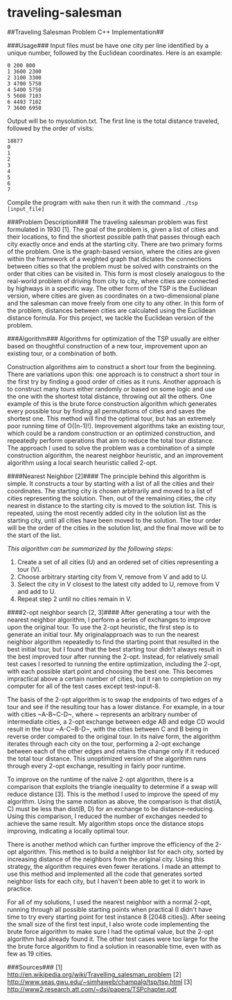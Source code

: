 traveling-salesman
==================

##Traveling Salesman Problem C++ Implementation##

###Usage###
Input files must be have one city per line identified by a unique number, followed by the Euclidean coordinates. Here is an example:

```
0 200 800
1 3600 2300
2 3100 3300
3 4700 5750
4 5400 5750
5 5608 7103
6 4493 7102
7 3600 6950
```
Output will be to mysolution.txt. The first line is the total distance traveled, followed by the order of visits:
```
18877
0
1
2
3
4
5
6
7
```
Compile the program with ```make``` then run it with the command ```./tsp [input_file]```

###Problem Description###
The traveling salesman problem was first formulated in 1930 [1]. The goal of the problem is, given a
list of cities and their locations, to find the shortest possible path that passes through each city exactly
once and ends at the starting city. There are two primary forms of the problem. One is the graph-based
version, where the cities are given within the framework of a weighted graph that dictates the
connections between cities so that the problem must be solved with constraints on the order that cities
can be visited in. This form is most closely analogous to the real-world problem of driving from city to
city, where cities are connected by highways in a specific way. The other form of the TSP is the
Euclidean version, where cities are given as coordinates on a two-dimensional plane and the salesman
can move freely from one city to any other. In this form of the problem, distances between cities are
calculated using the Euclidean distance formula. For this project, we tackle the Euclidean version of the
problem.

###Algorithm###
Algorithms for optimization of the TSP usually are either based on thoughtful construction of a new
tour, improvement upon an existing tour, or a combination of both.

Construction algorithms aim to construct a short tour from the beginning. There are variations upon
this: one approach is to construct a short tour in the first try by finding a good order of cities as it runs.
Another approach is to construct many tours either randomly or based on some logic and use the one
with the shortest total distance, throwing out all the others. One example of this is the brute force
construction algorithm which generates every possible tour by finding all permutations of cities and
saves the shortest one. This method will find the optimal tour, but has an extremely poor running time
of O((n-1)!). Improvement algorithms take an existing tour, which could be a random construction or
an optimized construction, and repeatedly perform operations that aim to reduce the total tour distance.
The approach I used to solve the problem was a combination of a simple construction algorithm, the
nearest neighbor heuristic, and an improvement algorithm using a local search heuristic called 2-opt.

####Nearest Neighbor [2]####
The principle behind this algorithm is simple. It constructs a tour by starting with a list of all the cities
and their coordinates. The starting city is chosen arbitrarily and moved to a list of cities representing
the solution. Then, out of the remaining cities, the city nearest in distance to the starting city is moved
to the solution list. This is repeated, using the most recently added city in the solution list as the starting
city, until all cities have been moved to the solution. The tour order will be the order of the cities in the
solution list, and the final move will be to the start of the list.

*This algorithm can be summarized by the following steps:*
1. Create a set of all cities (U) and an ordered set of cities representing a tour (V).
1. Choose arbitrary starting city from V, remove from V and add to U.
2. Select the city in V closest to the latest city added to U, remove from V and add to U.
3. Repeat step 2 until no cities remain in V.

####2-opt neighbor search [2, 3]####
After generating a tour with the nearest neighbor algorithm, I perform a series of exchanges to improve
upon the original tour. To use the 2-opt heuristic, the first step is to generate an initial tour. My originalapproach was to run the nearest neighbor algorithm repeatedly to find the starting point that resulted in
the best initial tour, but I found that the best starting tour didn't always result in the best improved tour
after running the 2-opt. Instead, for relatively small test cases I resorted to running the entire
optimization, including the 2-opt, with each possible start point and choosing the best one. This
becomes impractical above a certain number of cities, but it ran to completion on my computer for all
of the test cases except test-input-8.

The basis of the 2-opt algorithm is to swap the endpoints of two edges of a tour and see if the resulting
tour has a lower distance. For example, in a tour with cities ~A-B~C-D~, where ~ represents an
arbitrary number of intermediate cities, a 2-opt exchange between edge AB and edge CD would result
in the tour ~A-C~B-D~, with the cities between C and B being in reverse order compared to the
original tour. In its naïve form, the algorithm iterates through each city on the tour, performing a 2-opt
exchange between each of the other edges and retains the change only if it reduced the total tour
distance. This unoptimized version of the algorithm runs through every 2-opt exchange, resulting in
fairly poor runtime.

To improve on the runtime of the naïve 2-opt algorithm, there is a comparison that exploits the triangle
inequality to determine if a swap will reduce distance [3]. This is the method I used to improve the
speed of my algorithm. Using the same notation as above, the comparison is that dist(A, C) must be
less than dist(B, D) for an exchange to be distance-reducing. Using this comparison, I reduced the
number of exchanges needed to achieve the same result. My algorithm stops once the distance stops
improving, indicating a locally optimal tour.

There is another method which can further improve the efficiency of the 2-opt algorithm. This method
is to build a neighbor list for each city, sorted by increasing distance of the neighbors from the original
city. Using this strategy, the algorithm requires even fewer iterations. I made an attempt to use this
method and implemented all the code that generates sorted neighbor lists for each city, but I haven't
been able to get it to work in practice.

For all of my solutions, I used the nearest neighbor with a normal 2-opt, running through all possible
starting points when practical (I didn't have time to try every starting point for test instance 8 [2048 cities]). After
seeing the small size of the first test input, I also wrote code implementing the brute force algorithm to
make sure I had the optimal value, but the 2-opt algorithm had already found it. The other test cases
were too large for the the brute force algorithm to find a solution in reasonable time, even with as few
as 19 cities.

###Sources###
[1] http://en.wikipedia.org/wiki/Travelling_salesman_problem
[2] http://www.seas.gwu.edu/~simhaweb/champalg/tsp/tsp.html
[3] http://www2.research.att.com/~dsj/papers/TSPchapter.pdf
